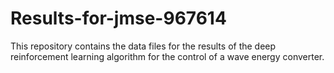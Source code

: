 # Results-for-jmse-967614
This repository contains the data files for the results of the deep reinforcement learning algorithm for the control of a wave energy converter.
